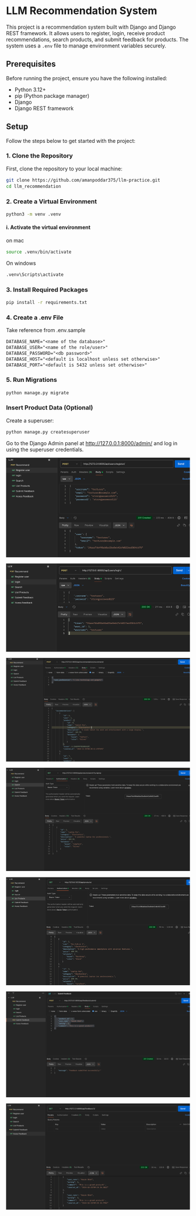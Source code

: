 # LLM Recommendation System

This project is a recommendation system built with Django and Django REST framework. It allows users to register, login, receive product recommendations, search products, and submit feedback for products. The system uses a `.env` file to manage environment variables securely.

## Prerequisites

Before running the project, ensure you have the following installed:

- Python 3.12+
- pip (Python package manager)
- Django
- Django REST framework

## Setup

Follow the steps below to get started with the project:

### 1. Clone the Repository

First, clone the repository to your local machine:

```bash
git clone https://github.com/amanpoddar375/llm-practice.git
cd llm_recommendation
```

### 2. Create a Virtual Environment

```bash
python3 -m venv .venv
```
#### i. Activate the virtual environment

on mac
```bash
source .venv/bin/activate
```
On windows
```bash
.venv\Scripts\activate
```
### 3. Install Required Packages
```bash
pip install -r requirements.txt

```
### 4. Create a .env File
 Take reference from .env.sample 

    DATABASE_NAME="<name of the database>"
    DATABASE_USER="<name of the role/user>"
    DATABASE_PASSWORD="<db password>"
    DATABASE_HOST="<default is localhost unless set otherwise>"
    DATABASE_PORT="<default is 5432 unless set otherwise>"

### 5. Run Migrations
```bash
python manage.py migrate
```
### Insert Product Data (Optional)

Create a superuser:
```bash
python manage.py createsuperuser
```


Go to the Django Admin panel at http://127.0.0.1:8000/admin/ and log in using the superuser credentials.

![img.png](img.png)

![img_1.png](img_1.png)

![img_2.png](img_2.png)

![img_3.png](img_3.png)

![img_4.png](img_4.png)

![img_5.png](img_5.png)

![img_6.png](img_6.png)